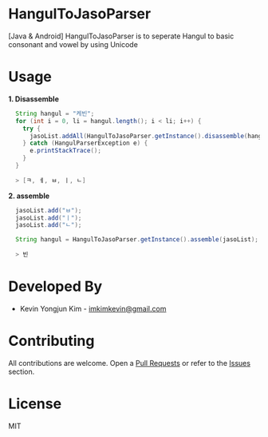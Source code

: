 # HangulToJasoParser
[Java & Android] HangulToJasoParser is to seperate Hangul to basic consonant and vowel by using Unicode

# Usage

**1. Disassemble**

```java
  String hangul = "케빈";
  for (int i = 0, li = hangul.length(); i < li; i++) {
    try {
      jasoList.addAll(HangulToJasoParser.getInstance().disassemble(hangul.charAt(i)));
    } catch (HangulParserException e) {
      e.printStackTrace();
    }
  }
  
  > [ㅋ, ㅔ, ㅂ, ㅣ, ㄴ]
```

**2. assemble**
```java
  jasoList.add("ㅂ");
  jasoList.add("ㅣ");
  jasoList.add("ㄴ");

  String hangul = HangulToJasoParser.getInstance().assemble(jasoList);
  
  > 빈
```

# Developed By
* Kevin Yongjun Kim - imkimkevin@gmail.com

# Contributing
All contributions are welcome. Open a [Pull Requests](https://github.com/kimkevin/HangulToJasoParser/pulls) or refer to
the [Issues](https://github.com/kimkevin/HangulToJasoParser/issues) section.

# License
MIT
